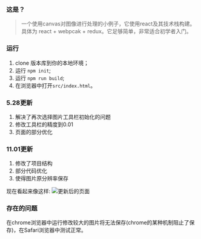 ### 这是？
> 一个使用canvas对图像进行处理的小例子，它使用react及其技术栈构建。具体为 react + webpcak + redux。它足够简单，非常适合初学者入门。

### 运行

1. clone 版本库到你的本地环境；
2. 运行 `npm init`;
3. 运行 `npm run build`;
3. 在浏览器中打开`src/index.html`。

### 5.28更新

1. 解决了再次选择图片工具栏初始化的问题
2. 修改工具栏的精度到0.01
3. 页面的部分优化

### 11.01更新

1. 修改了项目结构
2. 部分代码优化
3. 使得图片原分辨率保存

现在看起来像这样:
![更新后的页面](http://olro3ke8a.bkt.clouddn.com/new.png)

### 存在的问题

在chrome浏览器中运行修改较大的图片将无法保存(chrome的某种机制阻止了保存)，在Safari浏览器中测试正常。


